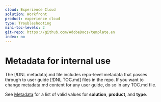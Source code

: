 ```yaml
---
cloud: Experience Cloud
solution: Workfront
product: experience cloud
type: Troubleshooting
mini-toc-levels: 2
git-repo: https://github.com/AdobeDocs/template.en
index: no
---
```


# Metadata for internal use

The [!DNL metadata].md file includes repo-level metadata that passes through to user guide [!DNL TOC.md] files in the repo. If you want to change metadata.md content for any user guide, do so in any TOC.md file.

See [Metadata](https://experienceleague.adobe.com/docs/authoring-guide-exl/using/editing/user-guide-setup/metadata.html) for a list of valid values for **solution**, **product**, and **type**.
